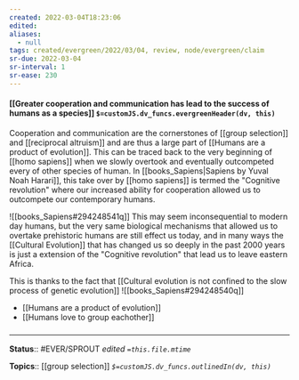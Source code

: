```yaml
---
created: 2022-03-04T18:23:06 
edited: 
aliases:
  - null
tags: created/evergreen/2022/03/04, review, node/evergreen/claim
sr-due: 2022-03-04
sr-interval: 1
sr-ease: 230
---
```


#### [[Greater cooperation and communication has lead to the success of humans as a species]] `$=customJS.dv_funcs.evergreenHeader(dv, this)`

Cooperation and communication are the cornerstones of [[group selection]] and [[reciprocal altruism]] and are thus a large part of [[Humans are a product of evolution]].
This can be traced back to the very beginning of [[homo sapiens]] when we slowly overtook and eventually outcompeted every of other species of human. 
In [[books_Sapiens|Sapiens by Yuval Noah Harari]], this take over by [[homo sapiens]] is termed the "Cognitive revolution" where our increased ability for cooperation allowed us to outcompete our contemporary humans.

![[books_Sapiens#294248541q]]
This may seem inconsequential to modern day humans, but the very same biological mechanisms that allowed us to overtake prehistoric humans are still effect us today, and in many ways the [[Cultural Evolution]] that has changed us so deeply in the past 2000 years is just a extension of the "Cognitive revolution" that lead us to leave eastern Africa.

This is thanks to the fact that [[Cultural evolution is not confined to the slow process of genetic evolution]]
![[books_Sapiens#294248540q]]
- [[Humans are a product of evolution]]
- [[Humans love to group eachother]]

### <hr class="footnote"/>

**Status**:: #EVER/SPROUT
*edited `=this.file.mtime`*

**Topics**:: [[group selection]]
*`$=customJS.dv_funcs.outlinedIn(dv, this)`*

